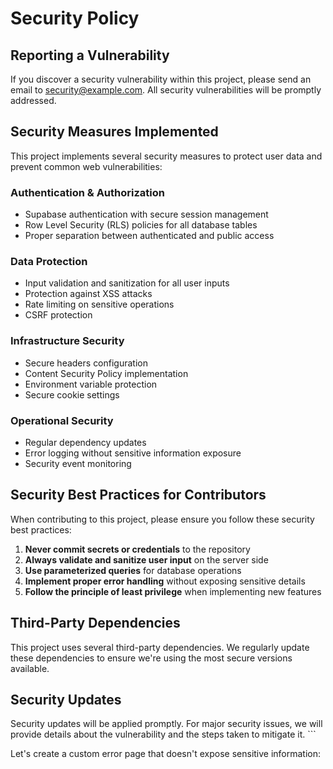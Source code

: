 # Security Policy

## Reporting a Vulnerability

If you discover a security vulnerability within this project, please send an email to [security@example.com](mailto:security@example.com). All security vulnerabilities will be promptly addressed.

## Security Measures Implemented

This project implements several security measures to protect user data and prevent common web vulnerabilities:

### Authentication & Authorization

- Supabase authentication with secure session management
- Row Level Security (RLS) policies for all database tables
- Proper separation between authenticated and public access

### Data Protection

- Input validation and sanitization for all user inputs
- Protection against XSS attacks
- Rate limiting on sensitive operations
- CSRF protection

### Infrastructure Security

- Secure headers configuration
- Content Security Policy implementation
- Environment variable protection
- Secure cookie settings

### Operational Security

- Regular dependency updates
- Error logging without sensitive information exposure
- Security event monitoring

## Security Best Practices for Contributors

When contributing to this project, please ensure you follow these security best practices:

1. **Never commit secrets or credentials** to the repository
2. **Always validate and sanitize user input** on the server side
3. **Use parameterized queries** for database operations
4. **Implement proper error handling** without exposing sensitive details
5. **Follow the principle of least privilege** when implementing new features

## Third-Party Dependencies

This project uses several third-party dependencies. We regularly update these dependencies to ensure we're using the most secure versions available.

## Security Updates

Security updates will be applied promptly. For major security issues, we will provide details about the vulnerability and the steps taken to mitigate it.
\`\`\`

Let's create a custom error page that doesn't expose sensitive information:
